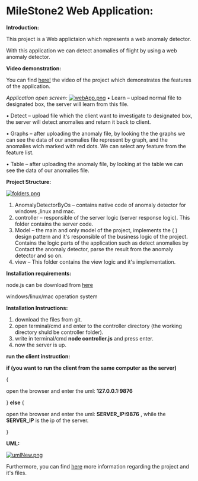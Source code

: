 # MileStone2 Web Application:
**Introduction:**

This project is a Web applictaion which represents a web anomaly detector.

With this application we can detect anomalies of flight by using a web anomaly detector.

**Video demonstration:**

You can find [here!](https://www.youtube.com/watch?v=3vlI5JXWyHg) the video of the project which demonstrates the features of the application.

_Application open screen:_
[![webApp.png](https://i.postimg.cc/pLCwKYcQ/webApp.png)](https://postimg.cc/87FXSWSs)
•	Learn – upload normal file to designated box, the server will learn from this file.

•	Detect – upload file which the client want to investigate to designated box, the server will detect anomalies and return it back to client.

•	Graphs – after uploading the anomaly file, by looking the the graphs we can see the data of our anomalies file represent by graph, and the anomalies wich marked with red dots.
We can select any feature from the feature list.

•	Table – after uploading the anomaly file, by looking at the table we can see the data of our anomalies file.

__Project Structure:__

[![folders.png](https://i.postimg.cc/sD0tB3nj/folders.png)](https://postimg.cc/KRB9whSw)

1)	AnomalyDetectorByOs –
contains native code of anomaly detector for windows ,linux and mac.
2)	controller – 
responsible of the server logic (server response logic).
This folder contains the server code. 
3)	Model –
the main and only model of the project, implements the ( ) design pattern and it's responsible of the business logic of the project.
Contains the logic parts of the application such as detect anomalies by Contact the anomaly detector, parse the result from the anomaly detector and so on.
4)	view – 
This folder contains the view logic and it's implementation.

__Installation requirements:__

node.js can be download from [here](https://nodejs.org/en/)

windows/linux/mac operation system

__Installation Instructions:__

1) download the files from git.
2) open terminal/cmd and enter to the controller directory (the working directory shuld be controller folder).
3) write in terminal/cmd __node controller.js__ and press enter.
4) now the server is up.

__run the client instruction:__

__if (you want to run the client from the same computer as the server)__ 

 {
 
 open the browser and enter the uml: __127.0.0.1:9876__ 
 
 }
 __else__ {
 
  open the browser and enter the uml: __SERVER_IP:9876__ , while the __SERVER_IP__ is the ip of the server.
  
 }

__UML:__

[![umlNew.png](https://i.postimg.cc/XvnfF9Bb/umlNew.png)](https://postimg.cc/k2hRP6y1)

Furthermore, you can find [here](https://github.com/gavrielSorek/advenceProgrammingMilestone2/tree/main/documentation) more information regarding the project and it's files.
